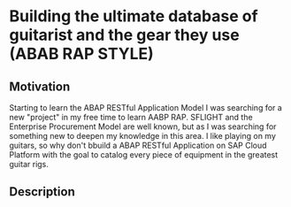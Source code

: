 # Building the ultimate database of guitarist and the gear they use (ABAB RAP STYLE)
## Motivation
Starting to learn the ABAP RESTful Application Model I was searching for a new "project" in my free time to learn AABP RAP. SFLIGHT and the Enterprise Procurement Model are well known, but as I was searching for something new to deepen my knowledge in this area. I like playing on my guitars, so why don't bbuild a ABAP RESTful Application on SAP Cloud Platform with the goal to catalog every piece of equipment in the greatest guitar rigs.
## Description

